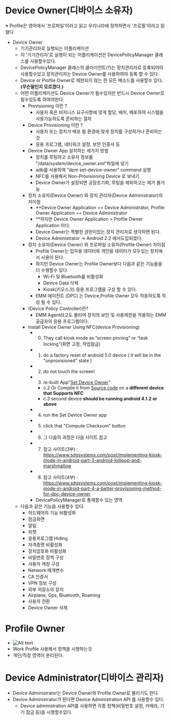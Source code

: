 Device Owner(디바이스 소유자)
===
※ Profile은 영어에서 '프로파일'이라고 읽고 우리나라에 정착하면서 '프로필'이라고 읽혔다

+ Device Owner
  + 기기관리자로 실행되는 어플리케이션
  + 이 '기기관리자'로 실행이 되는 어플리케이션은 DevicePolicyManager 클래스를 사용할수있다.
  + DevicePolicyManager 클래스의 클라이언트(?)는 장치관리자로 등록되어야 사용할수있고 장치관리자는 Device Owner를 사용하여야 등록 할 수 있다.
  + Device or Profile Owner로 제한되지 않는 한 모든 메소드를 사용할수 있다.**(무슨말인지 모르겠다.)**
  + 어떤 어플리케이션도 Device Owner가 될수있지만 반드시 Device Owner로 될수있도록 하여야한다.
    + Provisioning 이란 ?
      + 사용자 혹은 비지니스 요구사항에 맞게 할당, 배치, 배포하여 시스템을 사용가능하도록 준비하는 절차
    + Device Provisioning 이란 ?
      + 사용자 또는 장치가 배포 될 환경에 맞게 장치를 구성하거나 준비하는 것
      + 응용 프로그램, 네티워크 설정, 보안 인증서 등
    + Device Owner App 설치하는 세가지 방법
      + 장치를 루팅하고 소유자 정보를 "/data/system/device_owner.xml"파일에 넣기
      + adb를 사용하여 "dpm set-device-owner" command 실행
      + NFC를 사용해서 Non-Provisioning Device 로 보내기
      + Device Owner가 설정되면 공장초기화, 루팅을 제외하고는 제거 불가능
    + 장치 소유자(Device Owner) 와 장치 관리자(Device Administrator)의 차이점
      + **Device Owner Application == Device Administrator, Profile Owner Application == Device Administrator
      + **하지만 Device Owner Application > Profile Owner Application 이다.
      + Device Owner는 특별한 권한이있는 장치 관리자로 생각하면 된다.
      + Device Administrator -> Android 2.2 에서도입되었다.
    + 장치 소유자(Device Owner) 와 프로파일 소유자(Profile Owner) 차이점
      + Profile Owner는 업무용 데이터와 개인용 데이터가 모두있는 장치에서 사용이 된다.
      + 하지만 Device Owner는 Profile Owner보다 다음과 같은 기능들을 더 수행할수 있다.
        + Wi-Fi 및 Bluetooth를 비활성화
        + Device Data 삭제
        + Kiosk(키오스크) 응용 프로그램을 구성 할 수 있다.
      + EMM 에이전트 (DPC) 는 Device,Profile Owner 모두 작동하도록 작성 될 수 있다.      
    + (Device Policy Controller)란?
      + EMM Agent라고도 불리며 장치의 보안 및 사용제한을 적용하는 EMM 공급자의 응용 프로그램이다.
    + Install Device Owner Using NFC(device Provisioning)
      + 0. They call kiosk mode as “screen pinning” or “task locking”(화면 고정, 작업잠금)
      + 1. do a factory reset of android 5.0 device ( it will be in the "unprovisioned" state )
      + 2. do not touch the screen!
      + 3. re-built App"[Set Device Owner](http://sdgsystems.net/flong/SetDeviceOwner.apk)"
        + c.2 Or Compile it from [Source code](http://sdgsystems.net/flong/SetDeviceOwner.zip) on a **different device that Supports NFC**
        + c.3 second device **should be running android 4.1.2 or above**
      + 4. run the Set Device Owner app
      + 5. click that "Compute Checksum" button
      + 6. 그 다음의 과정은 다음 사이트 참고
      + 7. 참고 사이트(3부) : <https://www.sdgsystems.com/post/implementing-kiosk-mode-in-android-part-3-android-lollipop-and-marshmallow>
      + 8. 참고 사이트(4부) : <https://www.sdgsystems.com/post/implementing-kiosk-mode-in-android-part-4-a-better-provisioning-method-for-dpc-device-owner>
      + DevicePolicyManager로 통제할수 있는 영역
  + 다음과 같은 기능을 사용할수 있다.
    + 하드웨어의 기능 비활성화
    + 잠금화면 
    + 알림
    + 위젯
    + 응용프로그램 Hiding
    + 자격증명 비활성화
    + 장치암호화 비활성화
    + 비밀번호 정책 구성
    + 사용자 계정 구성
    + Network 매개변수
    + CA 인증서
    + VPN 정보 구성
    + 외부 저장소의 장치
    + Airplane, Gps, Bluetooth, Roaming
    + 사용자 전환
    + Device Owner 삭제
    
Profile Owner    
===

+ ![Alt text](https://developer.android.com/images/work/dpc/profiles.svg)
+ Work Profile 사용해서 정책을 시행하는것
+ 개인/직장 영역이 분리된다.


Device Administrator(디바이스 관리자)
===

+ Device Administrator는 Device Owner와 Profile Owner로 불리기도 한다.
+ Device Administrator가 된다면 Device Administration API 를 사용할수 있다.
  + Device administration API를 사용하면 각종 정책(비밀번호 설정, 카메라, 기기 잠금 등)을 시행할수있다.

